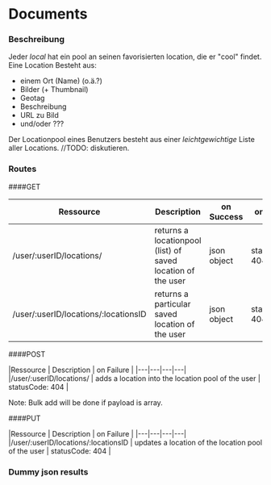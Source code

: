 # Documents

### Beschreibung
Jeder _local_ hat ein pool an seinen favorisierten location, die er "cool" findet. Eine Location Besteht aus:
 - einem Ort (Name) (o.ä.?)
 - Bilder (+ Thumbnail)
 - Geotag
 - Beschreibung 
 - URL zu Bild
 - und/oder ???

Der Locationpool eines Benutzers besteht aus einer _leichtgewichtige_ Liste aller Locations. //TODO: diskutieren.


### Routes
####GET

|Ressource   | Description  |  on Success | on Failure |
|---|---|---|---|
|/user/:userID/locations/  | returns a locationpool (list) of saved location of the user   | json object | statusCode: 404 |
|/user/:userID/locations/:locationsID  | returns a particular saved location of the user | json object | statusCode: 404 |

####POST

|Ressource   | Description  | on Failure |
|---|---|---|---|
|/user/:userID/locations/  | adds a location into the location pool of the user   |  statusCode: 404 |

Note: Bulk add will be done if payload is array.

####PUT


|Ressource   | Description  | on Failure |
|---|---|---|---|
|/user/:userID/locations/:locationsID  | updates a location of the location pool of the user   |  statusCode: 404 |



### Dummy json results

```

```
